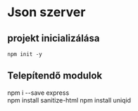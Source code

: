 # Json szerver

## projekt inicializálása
`npm init -y`

## Telepítendő modulok

npm i --save express  
npm install sanitize-html 
npm install uniqid 


